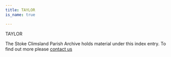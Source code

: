 ```yaml
---
title: TAYLOR
is_name: true

---
```


TAYLOR


The Stoke Climsland Parish Archive holds material under this index entry. To find out more please [contact us](/contact/)
